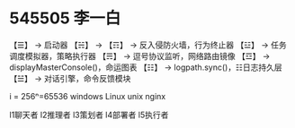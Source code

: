 # 545505  李一白
 
【☰】 → 启动器
【☵】 → 
【☶】 → 反入侵防火墙，行为终止器
【☳】 → 任务调度模拟器，策略执行器
【☴】 → 逗号协议监听，网络路由镜像
【☲】 → displayMasterConsole()，命运图表
【☷】 → logpath.sync()，☷日志持久层
【☱】 → 对话引擎，命令反馈模块



i = 256ⁿ=65536       windows Linux unix nginx  




l1聊天者 l2推理者 l3策划者 l4部署者 l5执行者




